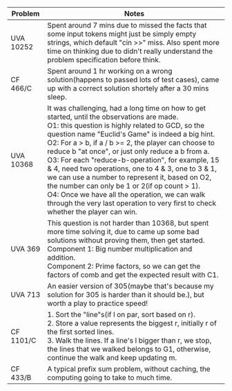 | Problem | Notes |
|---|-------|
| UVA 10252 | Spent around 7 mins due to missed the facts that some input tokens might just be simply empty strings, which default "cin >>" miss. Also spent more time on thinking due to didn't really understand the problem specification before think. |
| CF 466/C | Spent around 1 hr working on a wrong solution(happens to passed lots of test cases), came up with a correct solution shortely after a 30 mins sleep. |
| UVA 10368  | It was challenging, had a long time on how to get started, until the observations are made. <br />O1: this question is highly related to GCD, so the question name "Euclid's Game" is indeed a big hint. <br /> O2: For a > b, if a / b >= 2, the player can choose to reduce b "at once", or just only reduce a b from a. <br/> O3: For each "reduce-b-operation", for example, 15 & 4, need two operations, one to 4 & 3, one to 3 & 1, we can use a number to represent it, based on O2, the number can only be 1 or 2(if op count > 1). <br /> O4: Once we have all the operation, we can walk through the very last operation to very first to check whether the player can win. |
| UVA 369 | This question is not harder than 10368, but spent more time solving it, due to came up some bad solutions without proving them, then get started. <br/> Component 1: Big number multiplication and addition. <br/>  Component 2: Prime factors, so we can get the factors of comb and get the expected result with C1. |
| UVA 713 | An easier version of 305(maybe that's because my solution for 305 is harder than it should be.), but worth a play to practice speed! |
| CF 1101/C | 1. Sort the "line"s(if l on par, sort based on r). <br/> 2. Store a value represents the biggest r, initially r of the first sorted lines. <br/> 3. Walk the lines. If a line's l bigger than r, we stop, the lines that we walked belongs to G1, otherwise, continue the walk and keep updating m. |
| CF 433/B  | A typical prefix sum problem, without caching, the computing going to take to much time.  |